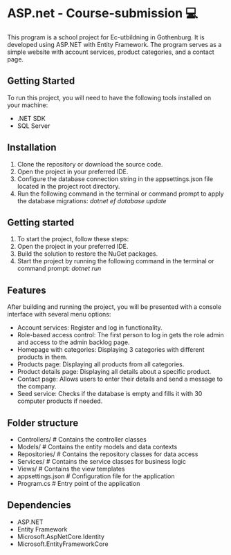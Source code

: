 # ASP.net - Course-submission :computer:
This program is a school project for Ec-utbildning in Gothenburg. 
It is developed using ASP.NET with Entity Framework. 
The program serves as a simple website with account services, product categories, and a contact page.

## Getting Started
To run this project, you will need to have the following tools installed on your machine:
- .NET SDK
- SQL Server

## Installation
1. Clone the repository or download the source code.
2. Open the project in your preferred IDE.
3. Configure the database connection string in the appsettings.json file located in the project root directory.
4. Run the following command in the terminal or command prompt to apply the database migrations: 
*dotnet ef database update*

## Getting started
1. To start the project, follow these steps:
2. Open the project in your preferred IDE.
3. Build the solution to restore the NuGet packages.
4. Start the project by running the following command in the terminal or command prompt:
*dotnet run*

## Features
After building and running the project, you will be presented with a console interface with several menu options:

- Account services: Register and log in functionality.
- Role-based access control: The first person to log in gets the role admin and access to the admin backlog page.
- Homepage with categories: Displaying 3 categories with different products in them.
- Products page: Displaying all products from all categories.
- Product details page: Displaying all details about a specific product.
- Contact page: Allows users to enter their details and send a message to the company.
- Seed service: Checks if the database is empty and fills it with 30 computer products if needed.

## Folder structure

- Controllers/            # Contains the controller classes
- Models/                 # Contains the entity models and data contexts
- Repositories/           # Contains the repository classes for data access
- Services/               # Contains the service classes for business logic
- Views/                  # Contains the view templates
- appsettings.json        # Configuration file for the application
- Program.cs              # Entry point of the application

## Dependencies
- ASP.NET
- Entity Framework
- Microsoft.AspNetCore.Identity
- Microsoft.EntityFrameworkCore


